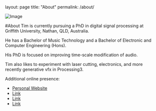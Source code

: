 layout: page
title: "About"
permalink: /about/

![Image](http://timrobertssound.com.au/Electronics_files/6002031946_d2b0cb3034_b.jpg)

#About
Tim is currently pursuing a PhD in digital signal processing at Griffith University, Nathan, QLD, Australia.

He has a Bachelor of Music Technology and a Bachelor of Electronic and Computer Engineering (Hons).

His PhD is focused on improving time-scale modification of audio.

Tim also likes to experiment with laser cutting, electronics, and more recently generative vfx in Processing3.

Additional online presence:
- [Personal Website](http://www.timrobertssound.com.au)
- [Link](https://www.youtube.com/c/TimRobertsSound)
- [Link](https://www.instagram.com/zygurt)
- [Link](https://timrobertssound.bandcamp.com)
